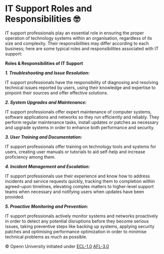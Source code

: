 # IT Support Roles and Responsibilities 🤓

IT support professionals play an essential role in ensuring the proper operation of technology systems within an organisation, regardless of its size and complexity. Their responsibilities may differ according to each business; here are some typical roles and responsibilities associated with IT support:

**Roles & Responsibilities of IT Support**

***1. Troubleshooting and Issue Resolution:***

IT support professionals have the responsibility of diagnosing and resolving technical issues reported by users, using their knowledge and expertise to pinpoint their sources and offer effective solutions.

***2. System Upgrades and Maintenance:***

IT support professionals offer expert maintenance of computer systems, software applications and networks so they run efficiently and reliably. They perform regular maintenance tasks, install updates or patches as necessary and upgrade systems in order to enhance both performance and security.

***3. User Training and Documentation:***

IT support professionals offer training on technology tools and systems for users, creating user manuals or tutorials to aid self-help and increase proficiency among them.

***4. Incident Management and Escalation:***

IT support professionals use their experience and know how to address incidents and service requests quickly, tracking them to completion within agreed-upon timelines, elevating complex matters to higher-level support teams when necessary and notifying users when updates have been provided.

***5. Proactive Monitoring and Prevention:***

IT support professionals actively monitor systems and networks proactively in order to detect any potential disruptions before they become serious issues, taking preventive steps like backing up systems, applying security patches and optimising performance optimization in order to minimise technical problems as much as possible.


© Openn University initiated under [ECL-1.0](#) [AFL-3.0](#)  